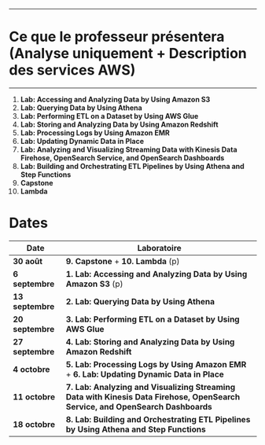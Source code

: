 ----
# Ce que le professeur présentera (Analyse  uniquement + Description des services AWS)
-----

1. **Lab: Accessing and Analyzing Data by Using Amazon S3**
2. **Lab: Querying Data by Using Athena**
3. **Lab: Performing ETL on a Dataset by Using AWS Glue**
4. **Lab: Storing and Analyzing Data by Using Amazon Redshift**
5. **Lab: Processing Logs by Using Amazon EMR**
6. **Lab: Updating Dynamic Data in Place**
7. **Lab: Analyzing and Visualizing Streaming Data with Kinesis Data Firehose, OpenSearch Service, and OpenSearch Dashboards**
8. **Lab: Building and Orchestrating ETL Pipelines by Using Athena and Step Functions**
9. **Capstone**
10. **Lambda**



# Dates


| **Date**          | **Laboratoire**                                                                                                          |
|-------------------|--------------------------------------------------------------------------------------------------------------------------|
| **30 août**       | **9. Capstone** + **10. Lambda**     (p)                                                                                    |
| **6 septembre**   | **1. Lab: Accessing and Analyzing Data by Using Amazon S3**     (p)                                                         |
| **13 septembre**  | **2. Lab: Querying Data by Using Athena**                                                                                |
| **20 septembre**  | **3. Lab: Performing ETL on a Dataset by Using AWS Glue**                                                                |
| **27 septembre**  | **4. Lab: Storing and Analyzing Data by Using Amazon Redshift**                                                          |
| **4 octobre**     | **5. Lab: Processing Logs by Using Amazon EMR** + **6. Lab: Updating Dynamic Data in Place**                             |
| **11 octobre**    | **7. Lab: Analyzing and Visualizing Streaming Data with Kinesis Data Firehose, OpenSearch Service, and OpenSearch Dashboards** |
| **18 octobre**    | **8. Lab: Building and Orchestrating ETL Pipelines by Using Athena and Step Functions**                                  |

